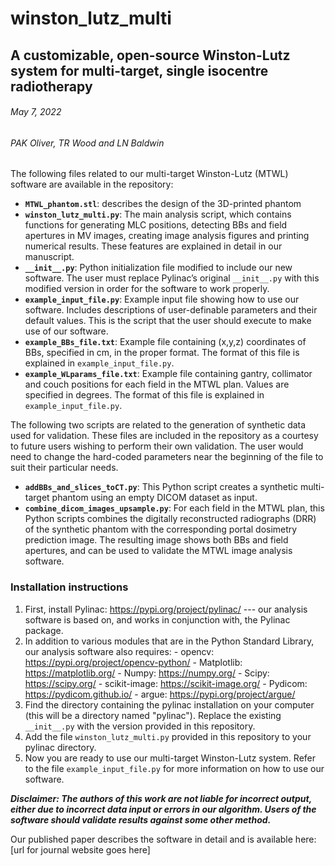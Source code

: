 # winston_lutz_multi
## A customizable, open-source Winston-Lutz system for multi-target, single isocentre radiotherapy
###### May 7, 2022
###### PAK Oliver, TR Wood and LN Baldwin


The following files related to our multi-target Winston-Lutz (MTWL) software are available in the repository: 

- **`MTWL_phantom.stl`**: describes the design of the 3D-printed phantom
- **`winston_lutz_multi.py`**: The main analysis script, which contains functions for generating MLC positions, detecting BBs and field apertures in MV images, creating image analysis figures and printing numerical results. These features are explained in detail in our manuscript.
- **`__init__.py`**: Python initialization file modified to include our new software. The user must replace Pylinac’s original `__init__.py` with this modified version in order for the software to work properly.
- **`example_input_file.py`**: Example input file showing how to use our software. Includes descriptions of user-definable parameters and their default values. This is the script that the user should execute to make use of our software.
- **`example_BBs_file.txt`**: Example file containing (x,y,z) coordinates of BBs, specified in cm, in the proper format. The format of this file is explained in `example_input_file.py`.
- **`example_WLparams_file.txt`**: Example file containing gantry, collimator and couch positions for each field in the MTWL plan. Values are specified in degrees. The format of this file is explained in `example_input_file.py`.

The following two scripts are related to the generation of synthetic data used for validation. These files are included in the repository as a courtesy to future users wishing to perform their own validation. The user would need to change the hard-coded parameters near the beginning of the file to suit their particular needs.
- **`addBBs_and_slices_toCT.py`**: This Python script creates a synthetic multi-target phantom using an empty DICOM dataset as input.  
- **`combine_dicom_images_upsample.py`**: For each field in the MTWL plan, this Python scripts combines the digitally reconstructed radiographs (DRR) of the synthetic phantom with the corresponding portal dosimetry prediction image. The resulting image shows both BBs and field apertures, and can be used to validate the MTWL image analysis software.

### Installation instructions
1. First, install Pylinac: https://pypi.org/project/pylinac/ --- our analysis software is based on, and works in conjunction with, the Pylinac package.
2. In addition to various modules that are in the Python Standard Library, our analysis software also requires:
              - opencv: https://pypi.org/project/opencv-python/
              - Matplotlib: https://matplotlib.org/
              - Numpy: https://numpy.org/
              - Scipy: https://scipy.org/
              - scikit-image: https://scikit-image.org/
              - Pydicom: https://pydicom.github.io/
              - argue: https://pypi.org/project/argue/
3. Find the directory containing the pylinac installation on your computer (this will be a directory named "pylinac"). Replace the existing `__init__.py` with the version provided in this repository.
4. Add the file `winston_lutz_multi.py` provided in this repository to your pylinac directory.
5. Now you are ready to use our multi-target Winston-Lutz system. Refer to the file `example_input_file.py` for more information on how to use our software.

***Disclaimer: The authors of this work are not liable for incorrect output, either due to incorrect data input or errors in our algorithm. Users of the software should validate results against some other method.***

Our published paper describes the software in detail and is available here: [url for journal website goes here]
